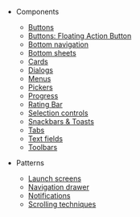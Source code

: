 - Components
  - [Buttons](/buttons)
  - [Buttons: Floating Action Button](/fab)
  - [Bottom navigation](/bottom-navigation)
  - [Bottom sheets]()
  - [Cards]()
  - [Dialogs]()
  - [Menus]()
  - [Pickers]()
  - [Progress](/progress)
  - [Rating Bar](/rating-bar)
  - [Selection controls](/selection_controls)
  - [Snackbars & Toasts](/snackbars-and-toasts)
  - [Tabs]()
  - [Text fields](/text-fields)
  - [Toolbars]()

- Patterns
  - [Launch screens]()
  - [Navigation drawer]()
  - [Notifications]()
  - [Scrolling techniques]()
